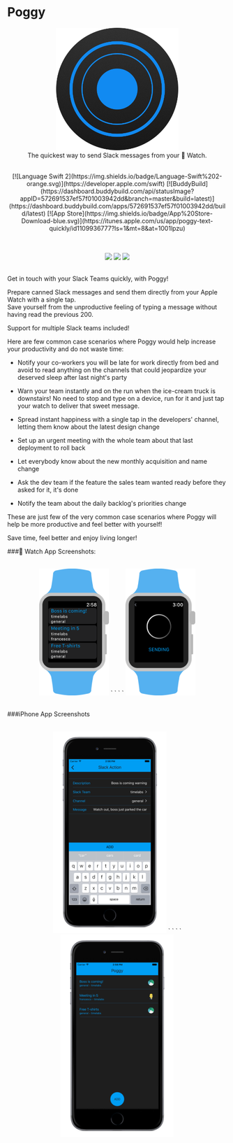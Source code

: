# Poggy

<p align="center">
<img src="/Assets/PoggyIconRound.png" width="280">  
<br/>
The quickest way to send Slack messages from your  Watch.  

<br/>
<p>

<p align="center">
<br>
[![Language Swift 2](https://img.shields.io/badge/Language-Swift%202-orange.svg)](https://developer.apple.com/swift) [![BuddyBuild](https://dashboard.buddybuild.com/api/statusImage?appID=572691537ef57f01003942dd&branch=master&build=latest)](https://dashboard.buddybuild.com/apps/572691537ef57f01003942dd/build/latest) 
[![App Store](https://img.shields.io/badge/App%20Store-Download-blue.svg)](https://itunes.apple.com/us/app/poggy-text-quickly/id1109936777?ls=1&mt=8&at=1001lpzu)
<br><br>
<p>

<div align = "center">
<br>
<a href="https://developer.apple.com/swift" target="blank"><img src="https://img.shields.io/badge/Language-Swift%202-orange.svg?style=flat" /></a>
<a href="https://dashboard.buddybuild.com/apps/572691537ef57f01003942dd/build/latest" target="blank"><img src="https://dashboard.buddybuild.com/api/statusImage?appID=572691537ef57f01003942dd&branch=master&build=latest" /></a>
<a href="https://itunes.apple.com/us/app/poggy-text-quickly/id1109936777?ls=1&mt=8&at=1001lpzu" target="blank"><img src="https://img.shields.io/badge/App%20Store-Download-blue.svg" /></a>
<br><br>
</div>




Get in touch with your Slack Teams quickly, with Poggy! 

Prepare canned Slack messages and send them directly from your Apple Watch with a single tap.  
Save yourself from the unproductive feeling of typing a message without having read the previous 200.

Support for multiple Slack teams included!

Here are few common case scenarios where Poggy would help increase your productivity and do not waste time:

- Notify your co-workers you will be late for work directly from bed and avoid to read anything on the channels that could jeopardize your deserved sleep after last night's party 

- Warn your team instantly and on the run when the ice-cream truck is downstairs! No need to stop and type on a device, run for it and just tap your watch to deliver that sweet message.

- Spread instant happiness with a single tap in the developers' channel, letting them know about the latest design change

- Set up an urgent meeting with the whole team about that last deployment to roll back 

- Let everybody know about the new monthly acquisition and name change

- Ask the dev team if the feature the sales team wanted ready before they asked for it, it's done

- Notify the team about the daily backlog's priorities change 

These are just few of the very common case scenarios where Poggy will help be more productive and feel better with yourself!

Save time, feel better and enjoy living longer!


### Watch App Screenshots:  
<p align="center">
<br/>
<img src="/Assets/App Store Screenshots/Watch/Poggy-Watch-Main.png" width="160"> `  ` `  ` <img src="/Assets/App Store Screenshots/Watch/Poggy-Watch-Sending.png" width="160">
<br/>
<br/>
<p>

###iPhone App Screenshots
<p align="center">
<br/>
<img src="/Assets/App Store Screenshots/Phone/PoggyTranspCreate.png" width="260"> `  ` `  ` <img src="/Assets/App Store Screenshots/Phone/PoggyTranspMain.png" width="260">
<br/>
<p>



